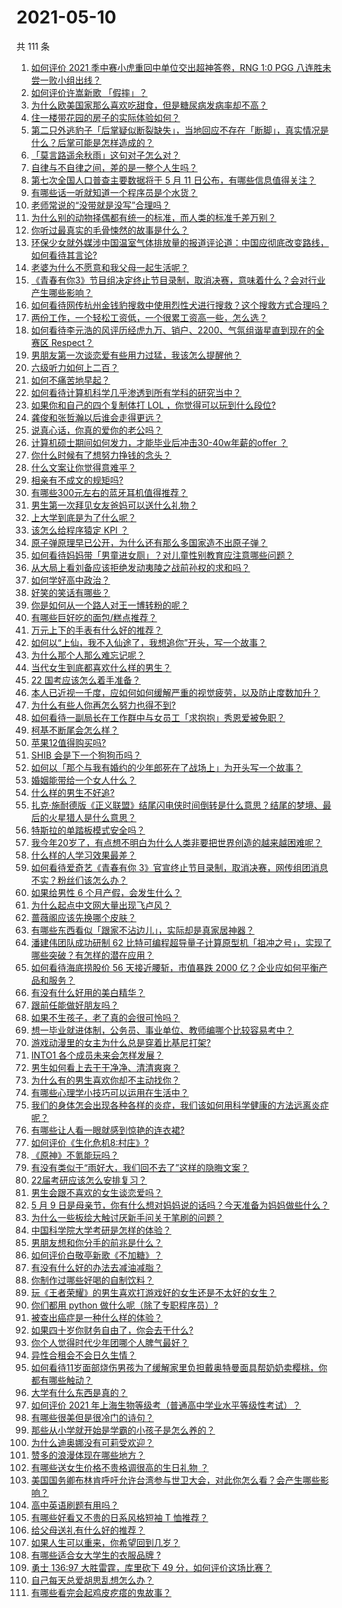 # 2021-05-10

共 111 条

<!-- BEGIN -->
<!-- 最后更新时间 Mon May 10 2021 11:12:02 GMT+0800 (China Standard Time) -->

1. [如何评价 2021 季中赛小虎重回中单位交出超神答卷，RNG 1:0 PGG
   八连胜未尝一败小组出线？](https://www.zhihu.com/question/458616540)
2. [如何评价许嵩新歌 「假摔」？](https://www.zhihu.com/question/458607627)
3. [为什么欧美国家那么喜欢吃甜食，但是糖尿病发病率却不高？](https://www.zhihu.com/question/418929439)
4. [住一楼带花园的房子的实际体验如何？](https://www.zhihu.com/question/24249319)
5. [第二只外逃豹子「后掌疑似断裂缺失」，当地回应不存在「断脚」，真实情况是什么？后掌可能是怎样造成的？](https://www.zhihu.com/question/458556062)
6. [「莫言路遥余秋雨」这句对子怎么对？](https://www.zhihu.com/question/359189927)
7. [自律与不自律之间，差的是一整个人生吗？](https://www.zhihu.com/question/441394802)
8. [第七次全国人口普查主要数据将于 5 月 11
   日公布，有哪些信息值得关注？](https://www.zhihu.com/question/458484293)
9. [有哪些话一听就知道一个程序员是个水货？](https://www.zhihu.com/question/439598096)
10. [老师常说的“没带就是没写”合理吗？](https://www.zhihu.com/question/457033055)
11. [为什么别的动物择偶都有统一的标准，而人类的标准千差万别？](https://www.zhihu.com/question/457515166)
12. [你听过最真实的毛骨悚然的故事是什么？](https://www.zhihu.com/question/458168131)
13. [环保少女就外媒涉中国温室气体排放量的报道评论道：中国应彻底改变路线，如何看待其言论?](https://www.zhihu.com/question/458454363)
14. [老婆为什么不愿意和我父母一起生活呢？](https://www.zhihu.com/question/458049398)
15. [《青春有你3》节目组决定终止节目录制，取消决赛，意味着什么？会对行业产生哪些影响？](https://www.zhihu.com/question/458522895)
16. [如何看待网传杭州金钱豹搜救中使用烈性犬进行搜救？这个搜救方式合理吗？](https://www.zhihu.com/question/458486742)
17. [两份工作，一个轻松工资低，一个很累工资高一些，怎么选？](https://www.zhihu.com/question/63557154)
18. [如何看待李元浩的风评历经虎九万、销户、2200、气氛组谐星直到现在的全赛区
    Respect？](https://www.zhihu.com/question/458398300)
19. [男朋友第一次谈恋爱有些用力过猛，我该怎么提醒他？](https://www.zhihu.com/question/419802297)
20. [六级听力如何上二百？](https://www.zhihu.com/question/361688103)
21. [如何不痛苦地早起？](https://www.zhihu.com/question/22120300)
22. [如何看待计算机科学几乎渗透到所有学科的研究当中？](https://www.zhihu.com/question/458095854)
23. [如果你和自己的四个复制体打 LOL ，你觉得可以玩到什么段位?](https://www.zhihu.com/question/457009957)
24. [龚俊和张哲瀚以后谁会走得更远？](https://www.zhihu.com/question/455163908)
25. [说真心话，你真的爱你的老公吗？](https://www.zhihu.com/question/448481291)
26. [计算机硕士期间如何发力，才能毕业后冲击30-40w年薪的offer
    ？](https://www.zhihu.com/question/21685930)
27. [你什么时候有了想努力挣钱的念头？](https://www.zhihu.com/question/453078678)
28. [什么文案让你觉得意难平？](https://www.zhihu.com/question/453247567)
29. [相亲有不成文的规矩吗?](https://www.zhihu.com/question/453068049)
30. [有哪些300元左右的蓝牙耳机值得推荐？](https://www.zhihu.com/question/458180216)
31. [男生第一次拜见女友爸妈可以送什么礼物？](https://www.zhihu.com/question/27197931)
32. [上大学到底是为了什么呢？](https://www.zhihu.com/question/454002306)
33. [该怎么给程序猿定 KPI ？](https://www.zhihu.com/question/455324002)
34. [原子弹原理早已公开，为什么还有那么多国家造不出原子弹？](https://www.zhihu.com/question/435554563)
35. [如何看待妈妈带「男童进女厕」？对儿童性别教育应注意哪些问题？](https://www.zhihu.com/question/458384181)
36. [从大局上看刘备应该拒绝发动夷陵之战前孙权的求和吗？](https://www.zhihu.com/question/456445324)
37. [如何学好高中政治？](https://www.zhihu.com/question/20167990)
38. [好笑的笑话有哪些？](https://www.zhihu.com/question/439279463)
39. [你是如何从一个路人对王一博转粉的呢？](https://www.zhihu.com/question/453097977)
40. [有哪些巨好吃的面包/糕点推荐？](https://www.zhihu.com/question/445320685)
41. [万元上下的手表有什么好的推荐？](https://www.zhihu.com/question/306787117)
42. [如何以“上仙，我不入仙途了，我想追你”开头，写一个故事？](https://www.zhihu.com/question/458082813)
43. [为什么那个人那么难忘记呢？](https://www.zhihu.com/question/457966763)
44. [当代女生到底都喜欢什么样的男生？](https://www.zhihu.com/question/453294124)
45. [22 国考应该怎么着手准备？](https://www.zhihu.com/question/430399897)
46. [本人已近视一千度，应如何如何缓解严重的视觉疲劳，以及防止度数加升？](https://www.zhihu.com/question/450542654)
47. [为什么有些人你再怎么努力也得不到?](https://www.zhihu.com/question/456122715)
48. [如何看待一副局长在工作群中与女员工「求抱抱」秀恩爱被免职？](https://www.zhihu.com/question/458503250)
49. [柯基不断尾会怎么样？](https://www.zhihu.com/question/366868572)
50. [苹果12值得购买吗?](https://www.zhihu.com/question/369674875)
51. [SHIB 会是下一个狗狗币吗？](https://www.zhihu.com/question/455602405)
52. [如何以「那个与我有婚约的少年郎死在了战场上」为开头写一个故事？](https://www.zhihu.com/question/453140540)
53. [婚姻能带给一个女人什么？](https://www.zhihu.com/question/457869930)
54. [什么样的男生不好追?](https://www.zhihu.com/question/295115524)
55. [扎克·施耐德版《正义联盟》结尾闪电侠时间倒转是什么意思？结尾的梦境、最后的火星猎人是什么意思？](https://www.zhihu.com/question/450098286)
56. [特斯拉的单踏板模式安全吗？](https://www.zhihu.com/question/457106227)
57. [我今年20岁了，有点想不明白为什么人类非要把世界创造的越来越困难呢？](https://www.zhihu.com/question/452475296)
58. [什么样的人学习效果最差？](https://www.zhihu.com/question/305792030)
59. [如何看待爱奇艺《青春有你
    3》官宣终止节目录制，取消决赛，网传组团消息不实？粉丝们该怎么办？](https://www.zhihu.com/question/458528380)
60. [如果给男性 6 个月产假，会发生什么？](https://www.zhihu.com/question/458379267)
61. [为什么起点中文网大量出现飞卢风？](https://www.zhihu.com/question/454447604)
62. [蔷薇阁应该先换哪个皮肤？](https://www.zhihu.com/question/457705284)
63. [有哪些东西看似「跟家不沾边儿」，实际却是真家居神器？](https://www.zhihu.com/question/454606011)
64. [潘建伟团队成功研制 62
    比特可编程超导量子计算原型机「祖冲之号」，实现了哪些突破？有怎样的潜在应用？](https://www.zhihu.com/question/458402313)
65. [如何看待海底捞股价 56 天接近腰斩，市值暴跌 2000
    亿？企业应如何平衡产品和服务？](https://www.zhihu.com/question/458401875)
66. [有没有什么好用的美白精华？](https://www.zhihu.com/question/313635834)
67. [跟前任能做好朋友吗？](https://www.zhihu.com/question/454060575)
68. [如果不生孩子，老了真的会很可怜吗？](https://www.zhihu.com/question/444313202)
69. [想一毕业就进体制，公务员、事业单位、教师编哪个比较容易考中？](https://www.zhihu.com/question/456370248)
70. [游戏动漫里的女主为什么总是穿着比基尼打架?](https://www.zhihu.com/question/453352120)
71. [INTO1 各个成员未来会怎样发展？](https://www.zhihu.com/question/456784751)
72. [男生如何看上去干干净净、清清爽爽？](https://www.zhihu.com/question/60449658)
73. [为什么有的男生喜欢你却不主动找你？](https://www.zhihu.com/question/328791863)
74. [有哪些心理学小技巧可以运用在生活中？](https://www.zhihu.com/question/24245141)
75. [我们的身体怎会出现各种各样的炎症，我们该如何用科学健康的方法远离炎症呢？](https://www.zhihu.com/question/457066503)
76. [有哪些让人看一眼就感到惊艳的连衣裙?](https://www.zhihu.com/question/383661922)
77. [如何评价《生化危机8:村庄》?](https://www.zhihu.com/question/401056274)
78. [《原神》不氪能玩吗？](https://www.zhihu.com/question/423647947)
79. [有没有类似于“雨好大，我们回不去了”这样的隐晦文案？](https://www.zhihu.com/question/445913131)
80. [22届考研应该怎么安排复习？](https://www.zhihu.com/question/413326195)
81. [男生会跟不喜欢的女生谈恋爱吗？](https://www.zhihu.com/question/451063860)
82. [5 月 9
    日是母亲节，你有什么想对妈妈说的话吗？今天准备为妈妈做些什么？](https://www.zhihu.com/question/458478831)
83. [为什么一些板绘大触讨厌新手问关于笔刷的问题？](https://www.zhihu.com/question/29415580)
84. [中国科学院大学考研是怎样的体验？](https://www.zhihu.com/question/268420515)
85. [男朋友想和你分手的前兆是什么？](https://www.zhihu.com/question/23312889)
86. [如何评价白敬亭新歌《不加糖》？](https://www.zhihu.com/question/458425242)
87. [有没有什么好的办法去减油减脂？](https://www.zhihu.com/question/455888186)
88. [你制作过哪些好喝的自制饮料？](https://www.zhihu.com/question/23019168)
89. [玩《王者荣耀》的男生喜欢打游戏好的女生还是不太好的女生？](https://www.zhihu.com/question/457990985)
90. [你们都用 python 做什么呢（除了专职程序员）?](https://www.zhihu.com/question/439442263)
91. [被查出癌症是一种什么样的体验？](https://www.zhihu.com/question/316703481)
92. [如果四十岁你财务自由了，你会去干什么?](https://www.zhihu.com/question/323042685)
93. [你个人觉得时代少年团哪个人脾气最好？](https://www.zhihu.com/question/452322693)
94. [异性合租会不会日久生情？](https://www.zhihu.com/question/295424569)
95. [如何看待11岁面部烧伤男孩为了缓解家里负担戴奥特曼面具帮奶奶卖樱桃，你都有哪些触动？](https://www.zhihu.com/question/458441722)
96. [大学有什么东西是真的？](https://www.zhihu.com/question/430807321)
97. [如何评价 2021
    年上海生物等级考（普通高中学业水平等级性考试）？](https://www.zhihu.com/question/455464126)
98. [有哪些很美但是很冷门的诗句？](https://www.zhihu.com/question/375569001)
99. [那些从小学就开始是学霸的小孩子是怎么养的？](https://www.zhihu.com/question/427567462)
100. [为什么迪奥娜没有可莉受欢迎？](https://www.zhihu.com/question/458071219)
101. [赞多的浪漫体现在哪些地方？](https://www.zhihu.com/question/458459520)
102. [有哪些送女生价格不贵格调很高的生日礼物 ？](https://www.zhihu.com/question/277831030)
103. [美国国务卿布林肯呼吁允许台湾参与世卫大会，对此你怎么看？会产生哪些影响？](https://www.zhihu.com/question/458323936)
104. [高中英语刷题有用吗？](https://www.zhihu.com/question/312216212)
105. [有哪些好看又不贵的日系风格短袖 T 恤推荐？](https://www.zhihu.com/question/267880033)
106. [给父母送礼有什么好的推荐？](https://www.zhihu.com/question/27251347)
107. [如果人生可以重来，你希望回到几岁？](https://www.zhihu.com/question/457500157)
108. [有哪些适合女大学生的衣服品牌 ?](https://www.zhihu.com/question/37101521)
109. [勇士 136:97 大胜雷霆，库里砍下 49
     分，如何评价这场比赛？](https://www.zhihu.com/question/458480119)
110. [自己每天总爱胡思乱想怎么办？](https://www.zhihu.com/question/364386829)
111. [有哪些看完会起鸡皮疙瘩的鬼故事？](https://www.zhihu.com/question/447385140)

<!-- END -->
